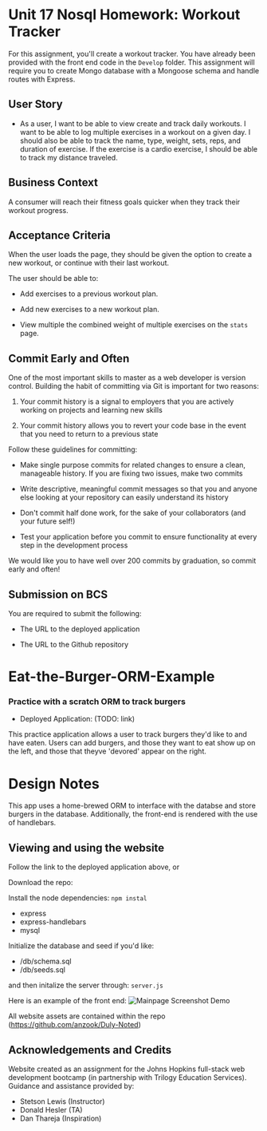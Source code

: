 # Unit 17 Nosql Homework: Workout Tracker

For this assignment, you'll create a workout tracker. You have already been provided with the front end code in the `Develop` folder. This assignment will require you to create Mongo database with a Mongoose schema and handle routes with Express.

## User Story

* As a user, I want to be able to view create and track daily workouts. I want to be able to log multiple exercises in a workout on a given day. I should also be able to track the name, type, weight, sets, reps, and duration of exercise. If the exercise is a cardio exercise, I should be able to track my distance traveled.

## Business Context

A consumer will reach their fitness goals quicker when they track their workout progress.

## Acceptance Criteria

When the user loads the page, they should be given the option to create a new workout, or continue with their last workout.

The user should be able to:

  * Add exercises to a previous workout plan.

  * Add new exercises to a new workout plan.

  * View multiple the combined weight of multiple exercises on the `stats` page.

## Commit Early and Often

One of the most important skills to master as a web developer is version control. Building the habit of committing via Git is important for two reasons:

1. Your commit history is a signal to employers that you are actively working on projects and learning new skills

2. Your commit history allows you to revert your code base in the event that you need to return to a previous state

Follow these guidelines for committing:

* Make single purpose commits for related changes to ensure a clean, manageable history. If you are fixing two issues, make two commits

* Write descriptive, meaningful commit messages so that you and anyone else looking at your repository can easily understand its history

* Don't commit half done work, for the sake of your collaborators (and your future self!)

* Test your application before you commit to ensure functionality at every step in the development process

We would like you to have well over 200 commits by graduation, so commit early and often!

## Submission on BCS

You are required to submit the following:

* The URL to the deployed application

* The URL to the Github repository


<!-- example below -->
# Eat-the-Burger-ORM-Example
### Practice with a scratch ORM to track burgers
* Deployed Application: (TODO: link)

This practice application allows a user to track burgers they'd like to and have eaten. Users can add burgers, and those they want to eat show up on the left, and those that theyve 'devored' appear on the right. 

# Design Notes

This app uses a home-brewed ORM to interface with the databse and store burgers in the database. Additionally, the front-end is rendered with the use of handlebars.

## Viewing and using the website
Follow the link to the deployed application above, or 

Download the repo:

Install the node dependencies:
`npm instal`
* express
* express-handlebars
* mysql

Initialize the database and seed if you'd like:
* /db/schema.sql
* /db/seeds.sql

 and then initalize the server through:
`server.js`

Here is an example of the front end:
![Mainpage Screenshot Demo](/public/assets/images/Duly_noted_ex.png)

<!-- ### HTML Routes
This is a single-page app
* `/` - `index.html`, or Home page

### API Routes

  * GET `/api/burgers` -  `db.json` returns saved burgers.

  * POST `/api/burgers` - new burger from the request body

  * DELETE `/api/burgers/:id` - Deletes burger with matching 'id'  -->

All website assets are contained within the repo (https://github.com/anzook/Duly-Noted)


## Acknowledgements and Credits

Website created as an assignment for the Johns Hopkins full-stack web development bootcamp (in partnership with Trilogy Education Services).
Guidance and assistance provided by:
* Stetson Lewis (Instructor)
* Donald Hesler (TA)
* Dan Thareja (Inspiration)